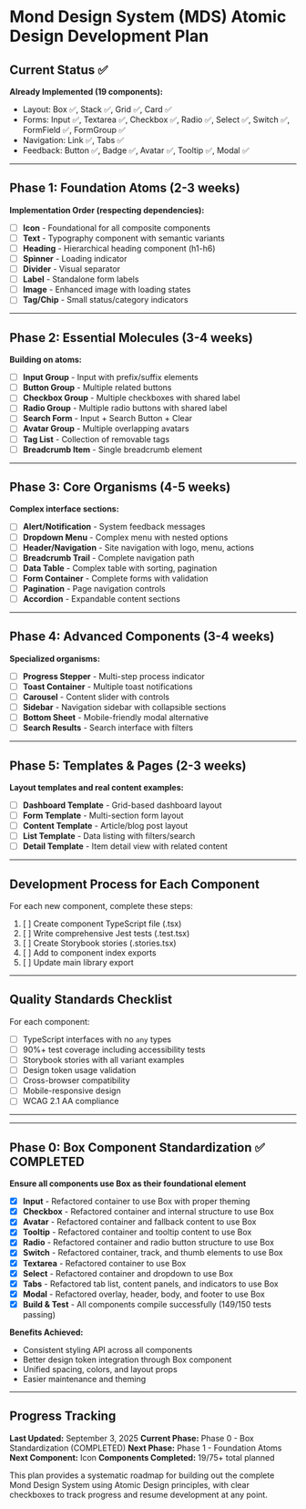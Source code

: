 # Mond Design System (MDS) Atomic Design Development Plan

## Current Status ✅
**Already Implemented (19 components):**
- Layout: Box ✅, Stack ✅, Grid ✅, Card ✅
- Forms: Input ✅, Textarea ✅, Checkbox ✅, Radio ✅, Select ✅, Switch ✅, FormField ✅, FormGroup ✅
- Navigation: Link ✅, Tabs ✅
- Feedback: Button ✅, Badge ✅, Avatar ✅, Tooltip ✅, Modal ✅

---

## Phase 1: Foundation Atoms (2-3 weeks)
**Implementation Order (respecting dependencies):**

- [ ] **Icon** - Foundational for all composite components
- [ ] **Text** - Typography component with semantic variants  
- [ ] **Heading** - Hierarchical heading component (h1-h6)
- [ ] **Spinner** - Loading indicator
- [ ] **Divider** - Visual separator
- [ ] **Label** - Standalone form labels
- [ ] **Image** - Enhanced image with loading states
- [ ] **Tag/Chip** - Small status/category indicators

---

## Phase 2: Essential Molecules (3-4 weeks)
**Building on atoms:**

- [ ] **Input Group** - Input with prefix/suffix elements
- [ ] **Button Group** - Multiple related buttons
- [ ] **Checkbox Group** - Multiple checkboxes with shared label
- [ ] **Radio Group** - Multiple radio buttons with shared label
- [ ] **Search Form** - Input + Search Button + Clear
- [ ] **Avatar Group** - Multiple overlapping avatars
- [ ] **Tag List** - Collection of removable tags
- [ ] **Breadcrumb Item** - Single breadcrumb element

---

## Phase 3: Core Organisms (4-5 weeks)
**Complex interface sections:**

- [ ] **Alert/Notification** - System feedback messages
- [ ] **Dropdown Menu** - Complex menu with nested options
- [ ] **Header/Navigation** - Site navigation with logo, menu, actions
- [ ] **Breadcrumb Trail** - Complete navigation path
- [ ] **Data Table** - Complex table with sorting, pagination
- [ ] **Form Container** - Complete forms with validation
- [ ] **Pagination** - Page navigation controls
- [ ] **Accordion** - Expandable content sections

---

## Phase 4: Advanced Components (3-4 weeks)
**Specialized organisms:**

- [ ] **Progress Stepper** - Multi-step process indicator
- [ ] **Toast Container** - Multiple toast notifications
- [ ] **Carousel** - Content slider with controls
- [ ] **Sidebar** - Navigation sidebar with collapsible sections
- [ ] **Bottom Sheet** - Mobile-friendly modal alternative
- [ ] **Search Results** - Search interface with filters

---

## Phase 5: Templates & Pages (2-3 weeks)
**Layout templates and real content examples:**

- [ ] **Dashboard Template** - Grid-based dashboard layout
- [ ] **Form Template** - Multi-section form layout
- [ ] **Content Template** - Article/blog post layout
- [ ] **List Template** - Data listing with filters/search
- [ ] **Detail Template** - Item detail view with related content

---

## Development Process for Each Component
For each new component, complete these steps:
1. [ ] Create component TypeScript file (.tsx)
2. [ ] Write comprehensive Jest tests (.test.tsx)
3. [ ] Create Storybook stories (.stories.tsx)
4. [ ] Add to component index exports
5. [ ] Update main library export

---

## Quality Standards Checklist
For each component:
- [ ] TypeScript interfaces with no `any` types
- [ ] 90%+ test coverage including accessibility tests
- [ ] Storybook stories with all variant examples
- [ ] Design token usage validation
- [ ] Cross-browser compatibility
- [ ] Mobile-responsive design
- [ ] WCAG 2.1 AA compliance

---

---

## Phase 0: Box Component Standardization ✅ COMPLETED
**Ensure all components use Box as their foundational element**

- [x] **Input** - Refactored container to use Box with proper theming
- [x] **Checkbox** - Refactored container and internal structure to use Box  
- [x] **Avatar** - Refactored container and fallback content to use Box
- [x] **Tooltip** - Refactored container and tooltip content to use Box
- [x] **Radio** - Refactored container and radio button structure to use Box
- [x] **Switch** - Refactored container, track, and thumb elements to use Box
- [x] **Textarea** - Refactored container to use Box
- [x] **Select** - Refactored container and dropdown to use Box
- [x] **Tabs** - Refactored tab list, content panels, and indicators to use Box
- [x] **Modal** - Refactored overlay, header, body, and footer to use Box
- [x] **Build & Test** - All components compile successfully (149/150 tests passing)

**Benefits Achieved:**
- Consistent styling API across all components
- Better design token integration through Box component
- Unified spacing, colors, and layout props
- Easier maintenance and theming

---

## Progress Tracking
**Last Updated:** September 3, 2025
**Current Phase:** Phase 0 - Box Standardization (COMPLETED)
**Next Phase:** Phase 1 - Foundation Atoms
**Next Component:** Icon
**Components Completed:** 19/75+ total planned

This plan provides a systematic roadmap for building out the complete Mond Design System using Atomic Design principles, with clear checkboxes to track progress and resume development at any point.